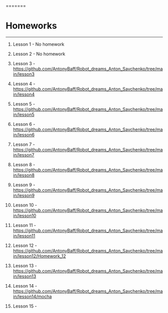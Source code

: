 =======
# Homeworks
____
1. Lesson 1 - No homework

2. Lesson 2 - No homework

3. Lesson 3 - https://github.com/AntonyBaff/Robot_dreams_Anton_Savchenko/tree/main/lesson3

4. Lesson 4 - https://github.com/AntonyBaff/Robot_dreams_Anton_Savchenko/tree/main/lesson4

5. Lesson 5 - https://github.com/AntonyBaff/Robot_dreams_Anton_Savchenko/tree/main/lesson5

6. Lesson 6 - https://github.com/AntonyBaff/Robot_dreams_Anton_Savchenko/tree/main/lesson6

7. Lesson 7 - https://github.com/AntonyBaff/Robot_dreams_Anton_Savchenko/tree/main/lesson7

8. Lesson 8 - https://github.com/AntonyBaff/Robot_dreams_Anton_Savchenko/tree/main/lesson8

9. Lesson 9 - https://github.com/AntonyBaff/Robot_dreams_Anton_Savchenko/tree/main/lesson9

10. Lesson 10 - https://github.com/AntonyBaff/Robot_dreams_Anton_Savchenko/tree/main/lesson10

11. Lesson 11 - https://github.com/AntonyBaff/Robot_dreams_Anton_Savchenko/tree/main/lesson11

12. Lesson 12 - https://github.com/AntonyBaff/Robot_dreams_Anton_Savchenko/tree/main/lesson12/Homework_12

13. Lesson 13 - https://github.com/AntonyBaff/Robot_dreams_Anton_Savchenko/tree/main/lesson13

14. Lesson 14 - https://github.com/AntonyBaff/Robot_dreams_Anton_Savchenko/tree/main/lesson14/mocha

15. Lesson 15 - 
